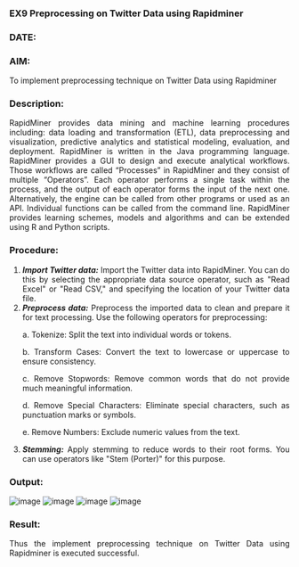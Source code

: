 ### EX9 Preprocessing on Twitter Data using Rapidminer
### DATE: 
### AIM: 
To implement preprocessing technique on Twitter Data using Rapidminer
### Description: 
<div align = "justify">
RapidMiner provides data mining and machine learning procedures including: data loading and transformation (ETL), data preprocessing and visualization, 
predictive analytics and statistical modeling, evaluation, and deployment. RapidMiner is written in the Java programming language. 
RapidMiner provides a GUI to design and execute analytical workflows. Those workflows are called “Processes” in RapidMiner and they consist of multiple “Operators”. 
Each operator performs a single task within the process, and the output of each operator forms the input of the next one. Alternatively, the engine can be called from 
other programs or used as an API. Individual functions can be called from the command line. 
RapidMiner provides learning schemes, models and algorithms and can be extended using R and Python scripts.

### Procedure:
1) ***Import Twitter data:*** Import the Twitter data into RapidMiner. You can do this by selecting the appropriate
data source operator, such as "Read Excel" or "Read CSV," and specifying the location of your Twitter data
file.
2) ***Preprocess data:*** Preprocess the imported data to clean and prepare it for text processing. Use the following
operators for preprocessing:
    <p>a. Tokenize: Split the text into individual words or tokens.
    <p>b. Transform Cases: Convert the text to lowercase or uppercase to ensure consistency.
    <p>c. Remove Stopwords: Remove common words that do not provide much meaningful information.
    <p>d. Remove Special Characters: Eliminate special characters, such as punctuation marks or symbols.
    <p>e. Remove Numbers: Exclude numeric values from the text.
3) ***Stemming:*** Apply stemming to reduce words to their root forms. You can use operators like "Stem (Porter)"
for this purpose.

### Output:
![image](https://github.com/Janani-2003/WDM_EXP9/assets/94288340/852bc09a-6a07-441c-9fc2-427a1e3dceb7)
![image](https://github.com/Janani-2003/WDM_EXP9/assets/94288340/a522fb92-096b-4f80-a01e-123aeb5bfcc3)
![image](https://github.com/Janani-2003/WDM_EXP9/assets/94288340/fdb47620-6250-48e2-aa5d-84c2c86d8e4b)
![image](https://github.com/Janani-2003/WDM_EXP9/assets/94288340/61fb014c-562b-41cd-b10f-be26f96281f9)

### Result:
Thus the implement preprocessing technique on Twitter Data using Rapidminer is executed successful.
